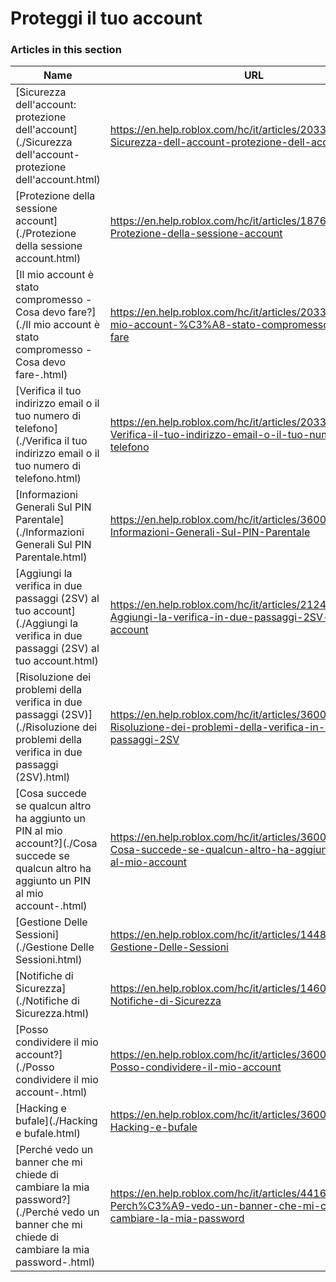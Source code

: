 # Proteggi il tuo account  
### Articles in this section
Name|URL
-|-
[Sicurezza dell'account: protezione dell'account](./Sicurezza dell'account- protezione dell'account.html) |https://en.help.roblox.com/hc/it/articles/203313380-Sicurezza-dell-account-protezione-dell-account
[Protezione della sessione account](./Protezione della sessione account.html) |https://en.help.roblox.com/hc/it/articles/18765146769812-Protezione-della-sessione-account
[Il mio account è stato compromesso - Cosa devo fare?](./Il mio account è stato compromesso - Cosa devo fare-.html) |https://en.help.roblox.com/hc/it/articles/203313390-Il-mio-account-%C3%A8-stato-compromesso-Cosa-devo-fare
[Verifica il tuo indirizzo email o il tuo numero di telefono](./Verifica il tuo indirizzo email o il tuo numero di telefono.html) |https://en.help.roblox.com/hc/it/articles/203313350-Verifica-il-tuo-indirizzo-email-o-il-tuo-numero-di-telefono
[Informazioni Generali Sul PIN Parentale](./Informazioni Generali Sul PIN Parentale.html) |https://en.help.roblox.com/hc/it/articles/360000239523-Informazioni-Generali-Sul-PIN-Parentale
[Aggiungi la verifica in due passaggi (2SV) al tuo account](./Aggiungi la verifica in due passaggi (2SV) al tuo account.html) |https://en.help.roblox.com/hc/it/articles/212459863-Aggiungi-la-verifica-in-due-passaggi-2SV-al-tuo-account
[Risoluzione dei problemi della verifica in due passaggi (2SV)](./Risoluzione dei problemi della verifica in due passaggi (2SV).html) |https://en.help.roblox.com/hc/it/articles/360000350706-Risoluzione-dei-problemi-della-verifica-in-due-passaggi-2SV
[Cosa succede se qualcun altro ha aggiunto un PIN al mio account?](./Cosa succede se qualcun altro ha aggiunto un PIN al mio account-.html) |https://en.help.roblox.com/hc/it/articles/360031316752-Cosa-succede-se-qualcun-altro-ha-aggiunto-un-PIN-al-mio-account
[Gestione Delle Sessioni](./Gestione Delle Sessioni.html) |https://en.help.roblox.com/hc/it/articles/14482664311060-Gestione-Delle-Sessioni
[Notifiche di Sicurezza](./Notifiche di Sicurezza.html) |https://en.help.roblox.com/hc/it/articles/14600116607508-Notifiche-di-Sicurezza
[Posso condividere il mio account?](./Posso condividere il mio account-.html) |https://en.help.roblox.com/hc/it/articles/360000236103-Posso-condividere-il-mio-account
[Hacking e bufale](./Hacking e bufale.html) |https://en.help.roblox.com/hc/it/articles/360000240346-Hacking-e-bufale
[Perché vedo un banner che mi chiede di cambiare la mia password?](./Perché vedo un banner che mi chiede di cambiare la mia password-.html) |https://en.help.roblox.com/hc/it/articles/4416940180500-Perch%C3%A9-vedo-un-banner-che-mi-chiede-di-cambiare-la-mia-password